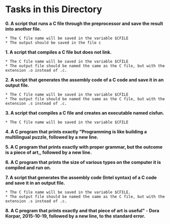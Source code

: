 # **Tasks in this Directory**

**0. A script that runs a C file through the preprocessor and save the result into another file.**

    * The C file name will be saved in the variable $CFILE
    * The output should be saved in the file c

**1. A script that compiles a C file but does not link.**

    * The C file name will be saved in the variable $CFILE
    * The output file should be named the same as the C file, but with the extension .o instead of .c. 
    
**2. A script that generates the assembly code of a C code and save it in an output file.**

    * The C file name will be saved in the variable $CFILE
    * The output file should be named the same as the C file, but with the extension .s instead of .c. 
    
**3. A script that compiles a C file and creates an executable named cisfun.**

    * The C file name will be saved in the variable $CFILE

**4. A C program that prints exactly "Programming is like building a multilingual puzzle, followed by a new line.**

**5. A C program that prints exactly with proper grammar, but the outcome is a piece of art,, followed by a new line.**

**6. A C program that prints the size of various types on the computer it is compiled and run on.**

**7. A script that generates the assembly code (Intel syntax) of a C code and save it in an output file.**

    * The C file name will be saved in the variable $CFILE.
    * The output file should be named the same as the C file, but with the extension .s instead of .c. 
    
**8. A C program that prints exactly and that piece of art is useful" - Dora Korpar, 2015-10-19, followed by a new line, to the standard error.**

    

